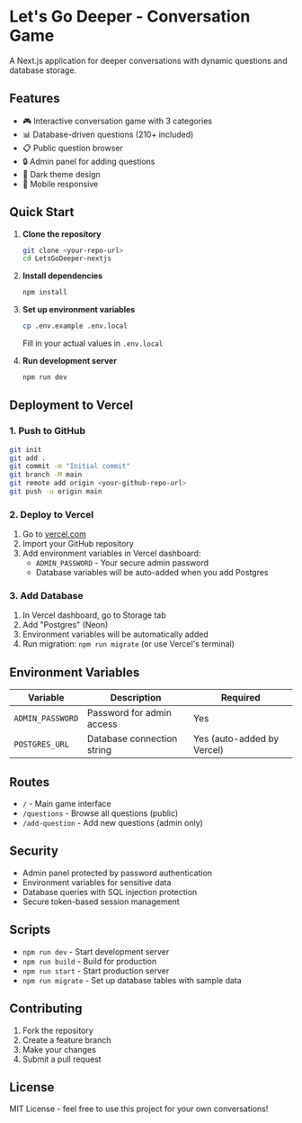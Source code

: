 # Let's Go Deeper - Conversation Game

A Next.js application for deeper conversations with dynamic questions and database storage.

## Features

- 🎮 Interactive conversation game with 3 categories
- 📊 Database-driven questions (210+ included)
- 📋 Public question browser
- 🔒 Admin panel for adding questions
- 🌙 Dark theme design
- 📱 Mobile responsive

## Quick Start

1. **Clone the repository**
   ```bash
   git clone <your-repo-url>
   cd LetsGoDeeper-nextjs
   ```

2. **Install dependencies**
   ```bash
   npm install
   ```

3. **Set up environment variables**
   ```bash
   cp .env.example .env.local
   ```
   Fill in your actual values in `.env.local`

4. **Run development server**
   ```bash
   npm run dev
   ```

## Deployment to Vercel

### 1. Push to GitHub
```bash
git init
git add .
git commit -m "Initial commit"
git branch -M main
git remote add origin <your-github-repo-url>
git push -u origin main
```

### 2. Deploy to Vercel
1. Go to [vercel.com](https://vercel.com)
2. Import your GitHub repository
3. Add environment variables in Vercel dashboard:
   - `ADMIN_PASSWORD` - Your secure admin password
   - Database variables will be auto-added when you add Postgres

### 3. Add Database
1. In Vercel dashboard, go to Storage tab
2. Add "Postgres" (Neon)
3. Environment variables will be automatically added
4. Run migration: `npm run migrate` (or use Vercel's terminal)

## Environment Variables

| Variable | Description | Required |
|----------|-------------|----------|
| `ADMIN_PASSWORD` | Password for admin access | Yes |
| `POSTGRES_URL` | Database connection string | Yes (auto-added by Vercel) |

## Routes

- `/` - Main game interface
- `/questions` - Browse all questions (public)
- `/add-question` - Add new questions (admin only)

## Security

- Admin panel protected by password authentication
- Environment variables for sensitive data
- Database queries with SQL injection protection
- Secure token-based session management

## Scripts

- `npm run dev` - Start development server
- `npm run build` - Build for production
- `npm run start` - Start production server
- `npm run migrate` - Set up database tables with sample data

## Contributing

1. Fork the repository
2. Create a feature branch
3. Make your changes
4. Submit a pull request

## License

MIT License - feel free to use this project for your own conversations!